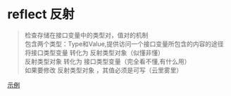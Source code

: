 # reflect 反射
> 检查存储在接口变量中的类型对，值对的机制  
> 包含两个类型：Type和Value,提供访问一个接口变量所包含的内容的途径  
> 将接口类型变量 转化为 反射类型对象（似懂非懂）  
> 反射类型对象 转化为 接口类型变量（完全看不懂,有什么用）  
> 如果要修改 反射类型对象 ，其值必须是可写（云里雾里）

[示例](../chapter/reflect-use.go)